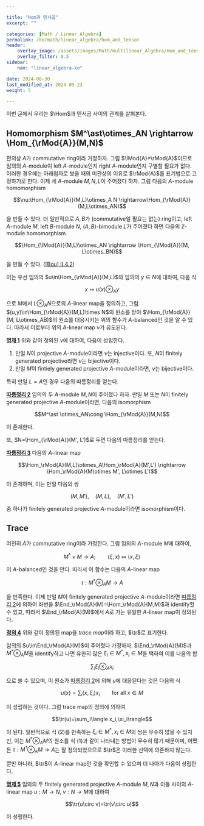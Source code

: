 ```yaml
---

title: "Hom과 텐서곱"
excerpt: ""

categories: [Math / Linear Algebra]
permalink: /ko/math/linear_algebra/hom_and_tensor
header:
    overlay_image: /assets/images/Math/multilinear_Algebra/Hom_and_tensor.png
    overlay_filter: 0.5
sidebar: 
    nav: "linear_algebra-ko"

date: 2024-08-30
last_modified_at: 2024-09-23
weight: 5

---
```


이번 글에서 우리는 $\Hom$과 텐서곱 사이의 관계를 살펴본다. 

## Homomorphism $M^\ast\otimes_AN \rightarrow \Hom_{\rMod{A}}(M,N)$

편의상 $A$가 commutative ring이라 가정하자. 그럼 $\lMod{A}=\rMod{A}$이므로 임의의 $A$-module이 left $A$-module인지 right $A$-module인지 구별할 필요가 없다. 이러한 경우에는 아래첨자로 썼을 때의 미관상의 이유로 $\rMod{A}$를 표기법으로 고정하기로 한다. 이제 세 $A$-module $M,N,L$이 주어졌다 하자. 그럼 다음의 $A$-module homomorphism

$$\nu:\Hom_{\rMod{A}}(M,L)\otimes_A N \rightarrow\Hom_{\rMod{A}}(M,L\otimes_AN)$$

을 만들 수 있다. 더 일반적으로 $A,B$가 (commutative일 필요는 없는) ring이고, left $A$-module $M$, left $B$-module $N$, $(A,B)$-bimodule $L$가 주어졌다 하면 다음의 $\mathbb{Z}$-module homomorphism

$$\Hom_{\lMod{A}}(M,L)\otimes_AN \rightarrow \Hom_{\lMod{A}}(M, L\otimes_BN)$$

을 만들 수 있다. ([\[Bou\] II.4.2]()) 

이는 우선 임의의 $u\in\Hom_{\rMod{A}}(M,L)$와 임의의 $y\in N$에 대하여, 다음 식

$$x\mapsto u(x)\otimes_Ay$$

으로 $M$에서 $L\otimes_AN$으로의 $A$-linear map을 정의하고, 그럼 $(u,y)\in\Hom_{\rMod{A}}(M,L)\times N$의 원소를 받아 $\Hom_{\rMod{A}}(M, L\otimes_AB)$의 원소를 대응시키는 위의 함수가 $A$-balanced인 것을 알 수 있다. 따라서 이로부터 위의 $A$-linear map $\nu$가 유도된다. 

<div class="proposition" markdown="1">

<ins id="prop1">**명제 1**</ins> 위와 같이 정의된 $\nu$에 대하여, 다음이 성립한다.

1. 만일 $N$이 projective $A$-module이라면 $\nu$는 injective이다. 또, $N$이 finitely generated projective라면 $\nu$는 bijective이다.
2. 만일 $M$이 fintiely generated projective $A$-module이라면, $\nu$는 bijective이다.

</div>

특히 만일 $L=A$인 경우 다음의 따름정리를 얻는다.

<div class="proposition" markdown="1">

<ins id="cor2">**따름정리 2**</ins> 임의의 두 $A$-module $M,N$이 주어졌다 하자. 만일 $M$ 또는 $N$이 finitely generated projective $A$-module이라면, 다음의 isomorphism

$$M^\ast \otimes_AN\cong \Hom_{\rMod{A}}(M,N)$$

이 존재한다.

</div>

또, $N=\Hom_{\rMod{A}}(M', L')$로 두면 다음의 따름정리를 얻는다.

<div class="proposition" markdown="1">

<ins id="cor3">**따름정리 3**</ins> 다음의 $A$-linear map

$$\Hom_\rMod{A}(M,L)\otimes_A\Hom_\rMod{A}(M',L') \rightarrow \Hom_\rMod{A}(M\otimes M', L\otimes L')$$

이 존재하며, 이는 만일 다음의 쌍

$$(M,M'),\quad (M,L),\quad (M',L')$$

중 하나가 finitely generated projective $A$-module이라면 isomorphism이다.

</div>

## Trace

여전히 $A$가 commutative ring이라 가정한다. 그럼 임의의 $A$-module $M$에 대하여, 

$$M^\ast\times M \rightarrow A;\qquad (\xi,x) \mapsto \langle x, \xi\rangle$$

이 $A$-balanced인 것을 안다. 따라서 이 함수는 다음의 $A$-linear map

$$\tau: M^\ast\otimes_A M \rightarrow A$$

을 만족한다. 이제 만일 $M$이 finitely generated projective $A$-module이라면 [따름정리 2](#cor2)에 의하여 좌변을 $\End_\rMod{A}(M)=\Hom_\rMod{A}(M,M)$과 identify할 수 있고, 따라서 $\End_\rMod{A}(M)$에서 $A$로 가는 유일한 $A$-linear map이 정의된다.

<div class="definition" markdown="1">

<ins id="def4">**정의 4**</ins> 위와 같이 정의된 map을 *trace map*이라 하고, $\tr$로 표기한다.

</div>

임의의 $u\in\End_\rMod{A}(M)$이 주어졌다 가정하자. $\End_\rMod{A}(M)$과 $M^\ast\otimes_AM$을 identify하고 나면 유한히 많은 $\xi_i\in M^\ast, x_i\in M$을 택하여 이를 다음의 합

$$\sum_i \xi_i\otimes_A x_i\tag{1}$$

으로 쓸 수 있으며, 이 원소가 [따름정리 2](#cor2)에 의해 $u$에 대응된다는 것은 다음의 식

$$u(x)=\sum_i\langle x,\xi_i\rangle x_i\qquad\text{for all $x\in M$}\tag{2}$$

이 성립하는 것이다. 그럼 trace map의 정의에 의하여

$$\tr(u)=\sum_i\langle x_i,\xi_i\rangle$$

이 된다. 일반적으로 식 (2)를 만족하는 $\xi_i\in M^\ast, x_i\in M$의 쌍은 무수히 많을 수 있지만, 이는 $M^\ast\otimes_AM$의 원소를 식 (1)과 같이 나타내는 방법이 무수히 많기 때문이며, 어쨌든 $\tau:M^\ast\otimes_AM \rightarrow A$는 잘 정의되었으므로 $\tr$은 이러한 선택에 의존하지 않는다.

뿐만 아니라, $\tr$이 $A$-linear map인 것을 확인할 수 있으며 더 나아가 다음이 성립한다. 

<div class="proposition" markdown="1">

<ins id="prop5">**명제 5**</ins> 임의의 두 finitely generated projective $A$-module $M,N$과 이들 사이의 $A$-linear map $u:M \rightarrow N$, $v:N \rightarrow M$에 대하여

$$\tr(u\circ v)=\tr(v\circ u)$$

이 성립한다.

</div>

